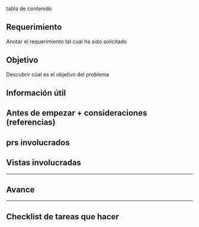 tabla de contenido

## Requerimiento

Anotar el requerimiento tal cual ha sido solicitado


## Objetivo

Descubrir cúal es el objetivo del problema


## Información útil






Antes de empezar + consideraciones (referencias)
-


## prs involucrados

## Vistas involucradas


---
## Avance



---
## Checklist de tareas que hacer 
